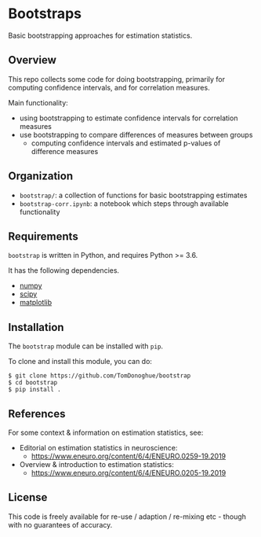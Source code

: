 # Bootstraps

Basic bootstrapping approaches for estimation statistics.

## Overview

This repo collects some code for doing bootstrapping, primarily for computing confidence intervals, and for correlation measures.

Main functionality:
- using bootstrapping to estimate confidence intervals for correlation measures
- use bootstrapping to compare differences of measures between groups
    - computing confidence intervals and estimated p-values of difference measures

## Organization

- `bootstrap/`: a collection of functions for basic bootstrapping estimates
- `bootstrap-corr.ipynb`: a notebook which steps through available functionality

## Requirements

`bootstrap` is written in Python, and requires Python >= 3.6.

It has the following dependencies.

- [numpy](https://github.com/numpy/numpy)
- [scipy](https://github.com/scipy/scipy)
- [matplotlib](https://github.com/matplotlib/matplotlib)

## Installation

The `bootstrap` module can be installed with `pip`.

To clone and install this module, you can do:

```
$ git clone https://github.com/TomDonoghue/bootstrap
$ cd bootstrap
$ pip install .
```

## References

For some context & information on estimation statistics, see:

- Editorial on estimation statistics in neuroscience:
    - https://www.eneuro.org/content/6/4/ENEURO.0259-19.2019
- Overview & introduction to estimation statistics:
    - https://www.eneuro.org/content/6/4/ENEURO.0205-19.2019

## License

This code is freely available for re-use / adaption / re-mixing etc - though with no guarantees of accuracy.

